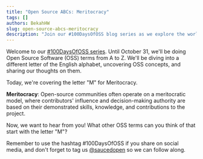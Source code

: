 ```yaml
---
title: "Open Source ABCs: Meritocracy"
tags: []
authors: BekahHW
slug: open-source-abcs-meritocracy
description: "Join our #100DaysOfOSS blog series as we explore the world of Open Source Software (OSS) from A to Z! Every week, we'll discuss two new letters of the English alphabet. Share your thoughts, ideas, and favorite OSS projects for each letter. Let's celebrate the power of open source together! "
---
```


Welcome to our [#100DaysOfOSS series](https://dev.to/opensauced/100daysofoss-growing-skills-and-real-world-experience-3o5k). Until October 31, we'll be doing  Open Source Software (OSS) terms from A to Z. We'll be diving into a different letter of the English alphabet, uncovering OSS concepts, and sharing our thoughts on them.

Today, we're covering the letter "M" for Meritocracy. 

**Meritocracy**: Open-source communities often operate on a meritocratic model, where contributors' influence and decision-making authority are based on their demonstrated skills, knowledge, and contributions to the project.

Now, we want to hear from you! What other OSS terms can you think of that start with the letter "M"? 

Remember to use the hashtag #100DaysOfOSS if you share on social media, and don't forget to tag us [@saucedopen](https://twitter.com/saucedopen) so we can follow along.
